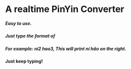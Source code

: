 # A realtime PinYin Converter

##### Easy to use.
##### Just type the format of <word><number>
##### For example: ni2 hao3, This will print ní hǎo on the right.
#### Just keep typing!
